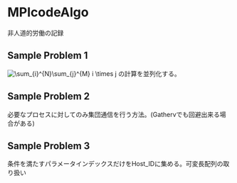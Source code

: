 # MPIcodeAlgo
非人道的労働の記録
## Sample Problem 1
<img src="https://latex.codecogs.com/gif.latex?\sum_{i}^{N}\sum_{j}^{M}&space;i&space;\times&space;j" title="\sum_{i}^{N}\sum_{j}^{M} i \times j" />
の計算を並列化する。 

## Sample Problem 2
必要なプロセスに対してのみ集団通信を行う方法。(Gathervでも回避出来る場合がある)

## Sample Problem 3
条件を満たすパラメータインデックスだけをHost_IDに集める。可変長配列の取り扱い
